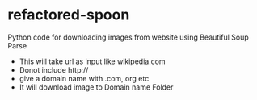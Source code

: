 # refactored-spoon
Python code for downloading images from website  using Beautiful Soup Parse


- This will take url as input like wikipedia.com
- Donot include http://
- give a domain name with .com,.org etc
- It will download image to Domain name Folder
